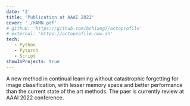 ```yaml
---
date: '2'
title: 'Publication at AAAI 2022'
cover: './HAMN.pdf'
# github: 'https://github.com/bchiang7/octoprofile'
# external: 'https://octoprofile.now.sh'
tech:
   - Python
   - Pytorch
   - Script
showInProjects: true
---
```

A new method in continual learning without catastrophic forgetting for image classification, with lesser memory space and better performance than the current state of the art methods.
The paer is currently review at AAAI 2022 conference.
<!-- A nicer look at your GitHub profile and repository stats with data visualizations of your top languages and stars. Sort through your top repos by number of stars, forks, and size. -->

